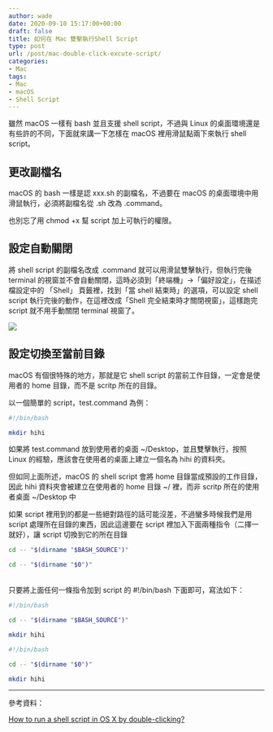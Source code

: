 ```yaml
---
author: wade
date: 2020-09-10 15:17:00+00:00
draft: false
title: 如何在 Mac 雙擊執行Shell Script
type: post
url: /post/mac-double-click-excute-script/
categories:
- Mac
tags:
- Mac
- macOS
- Shell Script
---
```


雖然 macOS 一樣有 bash 並且支援 shell script，不過與 Linux 的桌面環境還是有些許的不同，下面就來講一下怎樣在 macOS 裡用滑鼠點兩下來執行 shell script。


## 更改副檔名

macOS 的 bash 一樣是認 xxx.sh 的副檔名，不過要在 macOS 的桌面環境中用滑鼠執行，必須將副檔名從 .sh 改為 <span class="hl-blue">.command</span>。

也別忘了用 <span class="hl-blue">chmod +x</span> 幫 script 加上可執行的權限。


## 設定自動關閉

<span class="hl-red">將 shell script 的副檔名改成 .command 就可以用滑鼠雙擊執行</span>，但執行完後  terminal 的視窗並不會自動關閉，這時必須到「<span class="hl-green">終端機</span>」→「<span class="hl-green">偏好設定</span>」，在描述檔設定中的 「<span class="hl-green">Shell</span>」 頁籤裡，找到「<span class="hl-green">當 shell 結束時</span>」的選項，可以設定 shell script 執行完後的動作，在這裡改成「<span class="hl-blue">Shell 完全結束時才關閉視窗</span>」，這樣跑完 script 就不用手動關閉 terminal  視窗了。

![](https://image.wadeism.net/macscript01.png)

## 設定切換至當前目錄

macOS 有個很特殊的地方，那就是它 <span class="hl-red">shell script 的當前工作目錄，一定會是使用者的 home 目錄，而不是 scritp 所在的目錄</span>。

以一個簡單的 script，test.command 為例：

```bash
#!/bin/bash

mkdir hihi
```

如果將 test.command 放到使用者的桌面 <span class="hl-blue">~/Desktop</span>，並且雙擊執行，按照 Linux 的經驗，應該會在使用者的桌面上建立一個名為 hihi 的資料夾。

但如同上面所述，macOS 的 shell script 會將 home 目錄當成預設的工作目錄，因此 hihi 資料夾會被建立在使用者的 home 目錄 <span class="hl-blue">~/</span> 裡，而非 scritp 所在的使用者桌面 <span class="hl-blue">~/Desktop</span> 中

如果 script 裡用到的都是一些絕對路徑的話可能沒差，不過蠻多時候我們是用 script 處理所在目錄的東西，因此這邊要在 script 裡加入下面兩種指令（二擇一就好），讓 script 切換到它的所在目錄

```bash
cd -- "$(dirname "$BASH_SOURCE")"
```

```bash
cd -- "$(dirname "$0")"
```

\
只要將上面任何一條指令加到 script 的 #!/bin/bash 下面即可，寫法如下：


```bash
#!/bin/bash

cd -- "$(dirname "$BASH_SOURCE")"

mkdir hihi
```

```bash
#!/bin/bash

cd -- "$(dirname "$0")"

mkdir hihi
```

* * *

參考資料：

[How to run a shell script in OS X by double-clicking?](https://stackoverflow.com/questions/5125907/how-to-run-a-shell-script-in-os-x-by-double-clicking)
